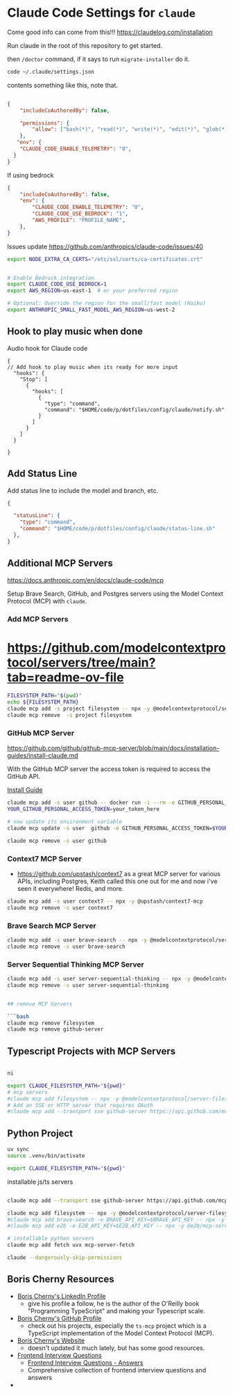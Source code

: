 # Claude Code Settings for `claude`


Come good info can come from this!!! https://claudelog.com/installation


Run claude in the root of this repository to get started.

then `/doctor` command, if it says to run `migrate-installer` do it. 

```bash
code ~/.claude/settings.json
```

contents something like this, note that.

```json

{
    "includeCoAuthoredBy": false,

    "permissions": {
        "allow": ["bash(*)", "read(*)", "write(*)", "edit(*)", "glob(*)", "grep(*)", "task(*)", "websearch(*)"]
    },
   "env": {
    "CLAUDE_CODE_ENABLE_TELEMETRY": "0",
  }
}
```
If using bedrock

```json
{
    "includeCoAuthoredBy": false,
    "env": {
        "CLAUDE_CODE_ENABLE_TELEMETRY": "0",
        "CLAUDE_CODE_USE_BEDROCK": "1",
        "AWS_PROFILE": "PROFILE_NAME",
    },
}
```



Issues update 
https://github.com/anthropics/claude-code/issues/40

```bash
export NODE_EXTRA_CA_CERTS="/etc/ssl/certs/ca-certificates.crt"


# Enable Bedrock integration
export CLAUDE_CODE_USE_BEDROCK=1
export AWS_REGION=us-east-1  # or your preferred region

# Optional: Override the region for the small/fast model (Haiku)
export ANTHROPIC_SMALL_FAST_MODEL_AWS_REGION=us-west-2
```
## Hook to play music when done

Audio hook for Claude code

```jsonc
{
// Add hook to play music when its ready for more input
  "hooks": {
    "Stop": [
      {
        "hooks": [
          {
            "type": "command",
            "command": "$HOME/code/p/dotfiles/config/claude/notify.sh"
          }
        ]
      }
    ]
  }

}
```

## Add Status Line

Add status line to include the model and branch, etc.

```json
{

  "statusLine": {
    "type": "command",
    "command": "$HOME/code/p/dotfiles/config/claude/status-line.sh"
  },
}

```

## Additional MCP Servers

https://docs.anthropic.com/en/docs/claude-code/mcp


Setup Brave Search, GitHub, and Postgres servers using the Model Context Protocol (MCP) with `claude`.


### Add MCP Servers

# https://github.com/modelcontextprotocol/servers/tree/main?tab=readme-ov-file

```bash
FILESYSTEM_PATH="$(pwd)"
echo ${FILESYSTEM_PATH}
claude mcp add -s project filesystem -- npx -y @modelcontextprotocol/server-filesystem "${FILESYSTEM_PATH}"
claude mcp remove  -s project filesystem
```


### GitHub MCP Server

https://github.com/github/github-mcp-server/blob/main/docs/installation-guides/install-claude.md


With the GitHub MCP server the access token is required to access the GitHub API. 

[Install Guide](https://github.com/github/github-mcp-server/blob/main/docs/installation-guides/install-claude.md#installation-1)


```bash
claude mcp add -s user github -- docker run -i --rm -e GITHUB_PERSONAL_ACCESS_TOKEN ghcr.io/github/github-mcp-server
YOUR_GITHUB_PERSONAL_ACCESS_TOKEN=your_token_here

# now update its environment variable
claude mcp update -s user  github -e GITHUB_PERSONAL_ACCESS_TOKEN=$YOUR_GITHUB_PERSONAL_ACCESS_TOKEN

claude mcp remove -s user github

```

### Context7 MCP Server

- https://github.com/upstash/context7 as a great MCP server for various APIs, including Postgres, 
Keith called this one out for me and now i've seen it everywhere!  Redis, and more.

```bash
claude mcp add -s user context7 -- npx -y @upstash/context7-mcp
claude mcp remove -s user context7
```

### Brave Search MCP Server

```bash
claude mcp add -s user brave-search -- npx -y @modelcontextprotocol/server-brave-search -e BRAVE_API_KEY=$BRAVE_API_KEY
claude mcp remove -s user brave-search
```

### Server Sequential Thinking MCP Server

```bash
claude mcp add -s user server-sequential-thinking -- npx -y @modelcontextprotocol/server-sequential-thinking 
claude mcp remove -s user server-sequential-thinking
```


```bash

## remove MCP Servers

```bash
claude mcp remove filesystem
claude mcp remove github-server
```


## Typescript Projects with MCP Servers


```bash

ni

export CLAUDE_FILESYSTEM_PATH="${pwd}"
# mcp servers
#claude mcp add filesystem -- npx -y @modelcontextprotocol/server-filesystem "$CLAUDE_FILESYSTEM_PATH"
# Add an SSE or HTTP server that requires OAuth
#claude mcp add --transport sse github-server https://api.github.com/mcp

```





## Python Project



```bash
uv sync
source .venv/bin/activate

export CLAUDE_FILESYSTEM_PATH="${pwd}"


```

installable js/ts servers

```bash

claude mcp add --transport sse github-server https://api.github.com/mcp

claude mcp add filesystem -- npx -y @modelcontextprotocol/server-filesystem "${pwd}"
#claude mcp add brave-search -e BRAVE_API_KEY=$BRAVE_API_KEY -- npx -y @modelcontextprotocol/server-brave-search
#claude mcp add e2b -e E2B_API_KEY=$E2B_API_KEY -- npx -y @e2b/mcp-server 

# installable python servers
claude mcp add fetch uvx mcp-server-fetch

claude --dangerously-skip-permissions


```


## Boris Cherny Resources

- [Boris Cherny's LinkedIn Profile](https://www.linkedin.com/in/bcherny/)
  - give his profile a follow, he is the author of the O'Reilly book "Programming TypeScript" and making your Typescript scale.
- [Boris Cherny's GitHub Profile](https://github.com/bcherny)
    - check out his projects, especially the `ts-mcp` project which is a TypeScript implementation of the Model Context Protocol (MCP).
- [Boris Cherny's Website](https://borischerny.com/)
    - doesn't updated it much lately, but has some good resources.
- [Frontend Interview Questions](https://borischerny.com/javascript/%22functional/programming%22/2017/06/09/Frontend-Interview-Questions.html)
    - [Frontend Interview Questions - Answers](https://github.com/bcherny/frontend-interview-questions)
    - Comprehensive collection of frontend interview questions and answers
- 


